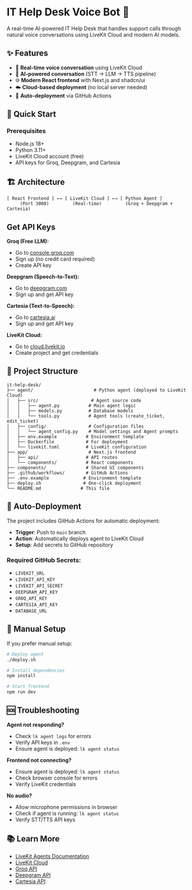 # IT Help Desk Voice Bot 🎤

A real-time AI-powered IT Help Desk that handles support calls through natural voice conversations using LiveKit Cloud and modern AI models.

## ✨ Features

- 🎤 **Real-time voice conversation** using LiveKit Cloud
- 🤖 **AI-powered conversation** (STT → LLM → TTS pipeline)
- 🌐 **Modern React frontend** with Next.js and shadcn/ui
- ☁️ **Cloud-based deployment** (no local server needed)
- 🔄 **Auto-deployment** via GitHub Actions

## 🚀 Quick Start

### Prerequisites
- Node.js 18+
- Python 3.11+
- LiveKit Cloud account (free)
- API keys for Groq, Deepgram, and Cartesia

## 🏗️ Architecture

```
[ React Frontend ] ←→ [ LiveKit Cloud ] ←→ [ Python Agent ]
     (Port 3000)         (Real-time)         (Groq + Deepgram + Cartesia)
```

## Get API Keys

**Groq (Free LLM):**
- Go to [console.groq.com](https://console.groq.com)
- Sign up (no credit card required)
- Create API key

**Deepgram (Speech-to-Text):**
- Go to [deepgram.com](https://deepgram.com)
- Sign up and get API key

**Cartesia (Text-to-Speech):**
- Go to [cartesia.ai](https://cartesia.ai)
- Sign up and get API key

**LiveKit Cloud:**
- Go to [cloud.livekit.io](https://cloud.livekit.io)
- Create project and get credentials

## 📁 Project Structure

```
it-help-desk/
├── agent/                       # Python agent (deployed to LiveKit Cloud)
│   ├── src/                    # Agent source code
│   │   ├── agent.py           # Main agent logic
│   │   ├── models.py          # Database models
│   │   └── tools.py           # Agent tools (create_ticket, edit_ticket)
│   ├── config/                # Configuration files
│   │   └── agent_config.py    # Model settings and Agent prompts
│   ├── env.example           # Environment template
│   ├── Dockerfile            # For deployment
│   └── livekit.toml          # LiveKit configuration
├── app/                       # Next.js frontend
│   ├── api/                  # API routes
│   └── components/           # React components
├── components/               # Shared UI components
├── .github/workflows/        # GitHub Actions
├── .env.example             # Environment template
├── deploy.sh                # One-click deployment
└── README.md               # This file
```

## 🔄 Auto-Deployment

The project includes GitHub Actions for automatic deployment:

- **Trigger**: Push to `main` branch
- **Action**: Automatically deploys agent to LiveKit Cloud
- **Setup**: Add secrets to GitHub repository

### Required GitHub Secrets:
- `LIVEKIT_URL`
- `LIVEKIT_API_KEY`
- `LIVEKIT_API_SECRET`
- `DEEPGRAM_API_KEY`
- `GROQ_API_KEY`
- `CARTESIA_API_KEY`
- `DATABASE_URL`

## 🔧 Manual Setup

If you prefer manual setup:

```bash
# Deploy agent
./deploy.sh

# Install dependencies
npm install

# Start frontend  
npm run dev
```

## 🆘 Troubleshooting

**Agent not responding?**
- Check `lk agent logs` for errors
- Verify API keys in `.env`
- Ensure agent is deployed: `lk agent status`

**Frontend not connecting?**
- Ensure agent is deployed: `lk agent status`
- Check browser console for errors
- Verify LiveKit credentials

**No audio?**
- Allow microphone permissions in browser
- Check if agent is running: `lk agent status`
- Verify STT/TTS API keys

## 📚 Learn More

- [LiveKit Agents Documentation](https://docs.livekit.io/agents/)
- [LiveKit Cloud](https://cloud.livekit.io/)
- [Groq API](https://console.groq.com/)
- [Deepgram API](https://deepgram.com/)
- [Cartesia API](https://cartesia.ai/)
